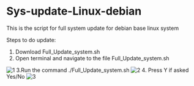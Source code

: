 # Sys-update-Linux-debian
This is the script for full system update for debian base linux system 

Steps to do update:
1. Download Full_Update_system.sh
2. Open terminal and navigate to the file Full_Update_system.sh
   
![1](https://github.com/prashant-1124/Sys-update-Linux-debian/assets/70467614/a16d30a8-ce26-48ff-9499-723f42762234)
3.Run the command ./Full_Update_system.sh
![2](https://github.com/prashant-1124/Sys-update-Linux-debian/assets/70467614/30406daa-3243-41e5-acbd-10c31e61e4f7)
4. Press Y if asked Yes/No
![3](https://github.com/prashant-1124/Sys-update-Linux-debian/assets/70467614/0416cb71-7ca9-4d36-adda-728915837fb9)
